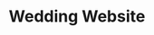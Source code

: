---
id: 3
layout: ../../layouts/ProjectPageLayout.astro
title: "Wedding Website"
category: "Website"
description: "A website I created for my own wedding, using vanilla HTML, CSS, and JavaScript."
imagePath: "/src/assets/projects/project3.jpg"
imageAlt: "Jordan Sherrington wedding website"
tags: ["HTML", "CSS", "JavaScript"]
accentColor: "#345e83"
---